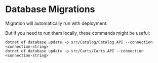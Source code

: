 # Database Migrations 

Migration will automatically run with deployment.

But if you need to run them locally, these commands might be useful:

```
dotnet ef database update -p src/Catalog/Catalog.API --connection <connection-string>
dotnet ef database update -p src/Carts/Carts.API --connection <connection-string>
```